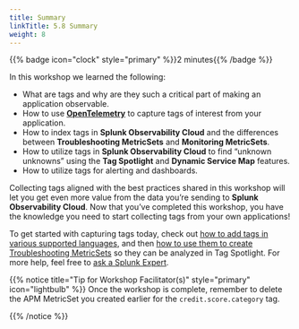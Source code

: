 ```yaml
---
title: Summary
linkTitle: 5.8 Summary
weight: 8
---
```


{{% badge icon="clock" style="primary" %}}2 minutes{{% /badge %}} 

In this workshop we learned the following: 

* What are tags and why are they such a critical part of making an application observable.
* How to use [**OpenTelemetry**](https://opentelemetry.io) to capture tags of interest from your application.
* How to index tags in **Splunk Observability Cloud** and the differences between **Troubleshooting MetricSets** and **Monitoring MetricSets**.
* How to utilize tags in **Splunk Observability Cloud** to find “unknown unknowns” using the **Tag Spotlight** and **Dynamic Service Map** features.
* How to utilize tags for alerting and dashboards.

Collecting tags aligned with the best practices shared in this workshop will let you get even more value from the data you’re sending to **Splunk Observability Cloud**.  Now that you’ve completed this workshop, you have the knowledge you need to start collecting tags from your own applications!

To get started with capturing tags today, check out [how to add tags in various supported languages](https://docs.splunk.com/observability/en/apm/span-tags/add-context-trace-span.html#instrument-your-application-code-to-add-tags-to-spans), and then [how to use them to create Troubleshooting MetricSets](https://docs.splunk.com/observability/en/apm/span-tags/index-span-tags.html#apm-index-span-tags) so they can be analyzed in Tag Spotlight. For more help, feel free to [ask a Splunk Expert](https://www.splunk.com/en_us/about-splunk/contact-us.html).

{{% notice title="Tip for Workshop Facilitator(s)" style="primary"  icon="lightbulb" %}}
Once the workshop is complete, remember to delete the APM MetricSet you created earlier for the `credit.score.category` tag. 

  {{% /notice %}}